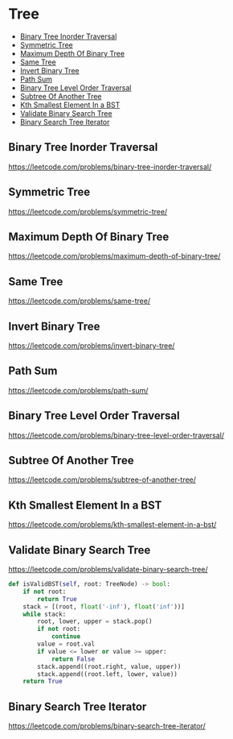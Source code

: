 # Tree

+ [Binary Tree Inorder Traversal](#binary-tree-inorder-traversal)
+ [Symmetric Tree](#symmetric-tree)
+ [Maximum Depth Of Binary Tree](#maximum-depth-of-binary-tree)
+ [Same Tree](#same-tree)
+ [Invert Binary Tree](#invert-binary-tree)
+ [Path Sum](#path-sum)
+ [Binary Tree Level Order Traversal](#binary-tree-level-order-traversal)
+ [Subtree Of Another Tree](#subtree-of-another-tree)
+ [Kth Smallest Element In a BST](#kth-smallest-element-in-a-bst)
+ [Validate Binary Search Tree](#validate-binary-search-tree)
+ [Binary Search Tree Iterator](#binary-search-tree-iterator)


## Binary Tree Inorder Traversal

https://leetcode.com/problems/binary-tree-inorder-traversal/



## Symmetric Tree

https://leetcode.com/problems/symmetric-tree/



## Maximum Depth Of Binary Tree

https://leetcode.com/problems/maximum-depth-of-binary-tree/



## Same Tree

https://leetcode.com/problems/same-tree/



## Invert Binary Tree

https://leetcode.com/problems/invert-binary-tree/



## Path Sum

https://leetcode.com/problems/path-sum/



## Binary Tree Level Order Traversal

https://leetcode.com/problems/binary-tree-level-order-traversal/



## Subtree Of Another Tree

https://leetcode.com/problems/subtree-of-another-tree/


## Kth Smallest Element In a BST

https://leetcode.com/problems/kth-smallest-element-in-a-bst/


## Validate Binary Search Tree

https://leetcode.com/problems/validate-binary-search-tree/
```python
def isValidBST(self, root: TreeNode) -> bool:
    if not root:
        return True
    stack = [(root, float('-inf'), float('inf'))]
    while stack:
        root, lower, upper = stack.pop()
        if not root:
            continue
        value = root.val
        if value <= lower or value >= upper:
            return False
        stack.append((root.right, value, upper))
        stack.append((root.left, lower, value))
    return True
```


## Binary Search Tree Iterator

https://leetcode.com/problems/binary-search-tree-iterator/


